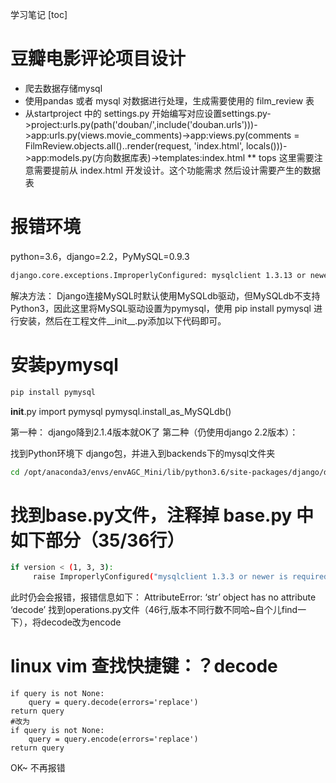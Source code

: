 学习笔记
[toc]
# 豆瓣电影评论项目设计
* 爬去数据存储mysql
* 使用pandas 或者 mysql 对数据进行处理，生成需要使用的 film_review 表
* 从startproject 中的 settings.py 开始编写对应设置settings.py->project:urls.py(path('douban/',include('douban.urls')))->app:urls.py(views.movie_comments)->app:views.py(comments = FilmReview.objects.all()..render(request, 'index.html', locals()))->app:models.py(方向数据库表)->templates:index.html
** tops 这里需要注意需要提前从 index.html 开发设计。这个功能需求 然后设计需要产生的数据表
# 报错环境
python=3.6，django=2.2，PyMySQL=0.9.3

```bash
django.core.exceptions.ImproperlyConfigured: mysqlclient 1.3.13 or newer is required; you have 0.9.3.
```
解决方法：
Django连接MySQL时默认使用MySQLdb驱动，但MySQLdb不支持Python3，因此这里将MySQL驱动设置为pymysql，使用 pip install pymysql 进行安装，然后在工程文件__init__.py添加以下代码即可。
# 安装pymysql
```bash
pip install pymysql
```

 __init__.py
import pymysql
pymysql.install_as_MySQLdb()

第一种：
django降到2.1.4版本就OK了
第二种（仍使用django 2.2版本）：

找到Python环境下 django包，并进入到backends下的mysql文件夹
```bash
cd /opt/anaconda3/envs/envAGC_Mini/lib/python3.6/site-packages/django/db/backends/mysql
```


# 找到base.py文件，注释掉 base.py 中如下部分（35/36行）
```bash
if version < (1, 3, 3):
     raise ImproperlyConfigured("mysqlclient 1.3.3 or newer is required; you have %s" % Database.__version__)
```
此时仍会会报错，报错信息如下：
AttributeError: ‘str’ object has no attribute ‘decode’
找到operations.py文件（46行,版本不同行数不同哈~自个儿find一下），将decode改为encode
# linux vim 查找快捷键：？decode
```#!/usr/bin/env bash
if query is not None:
    query = query.decode(errors='replace')
return query
#改为
if query is not None:
    query = query.encode(errors='replace')
return query
```

OK~ 不再报错
